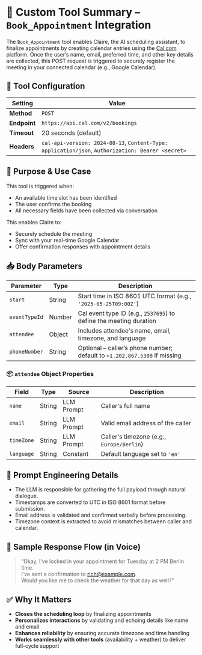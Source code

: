 # 📆 Custom Tool Summary – `Book_Appointment` Integration

The `Book_Appointment` tool enables Claire, the AI scheduling assistant, to finalize appointments by creating calendar entries using the [Cal.com](https://cal.com) platform. Once the user’s name, email, preferred time, and other key details are collected, this POST request is triggered to securely register the meeting in your connected calendar (e.g., Google Calendar).



## 🔧 Tool Configuration

| Setting         | Value                                         |
|----------------|-----------------------------------------------|
| **Method**      | `POST`                                       |
| **Endpoint**    | `https://api.cal.com/v2/bookings`            |
| **Timeout**     | 20 seconds (default)                         |
| **Headers**     | `cal-api-version: 2024-08-13`, `Content-Type: application/json`, `Authorization: Bearer <secret>` |



## 🧠 Purpose & Use Case

This tool is triggered when:
- An available time slot has been identified
- The user confirms the booking
- All necessary fields have been collected via conversation

This enables Claire to:
- Securely schedule the meeting
- Sync with your real-time Google Calendar
- Offer confirmation responses with appointment details



## 📥 Body Parameters

| Parameter      | Type    | Description                                                             |
|----------------|---------|-------------------------------------------------------------------------|
| `start`        | String  | Start time in ISO 8601 UTC format (e.g., `'2025-05-25T09:00Z'`)         |
| `eventTypeId`  | Number  | Cal event type ID (e.g., `2537695`) to define the meeting duration      |
| `attendee`     | Object  | Includes attendee's name, email, timezone, and language                 |
| `phoneNumber`  | String  | Optional – caller’s phone number; default to `+1.202.867.5309` if missing |

### 📦 `attendee` Object Properties

| Field        | Type    | Source        | Description                                                       |
|--------------|---------|---------------|-------------------------------------------------------------------|
| `name`       | String  | LLM Prompt     | Caller's full name                                                |
| `email`      | String  | LLM Prompt     | Valid email address of the caller                                 |
| `timeZone`   | String  | LLM Prompt     | Caller's timezone (e.g., `Europe/Berlin`)                         |
| `language`   | String  | Constant       | Default language set to `'en'`                                    |



## 🧾 Prompt Engineering Details

- The LLM is responsible for gathering the full payload through natural dialogue.
- Timestamps are converted to UTC in ISO 8601 format before submission.
- Email address is validated and confirmed verbally before processing.
- Timezone context is extracted to avoid mismatches between caller and calendar.



## 📢 Sample Response Flow (in Voice)

> “Okay, I’ve locked in your appointment for Tuesday at 2 PM Berlin time.  
I’ve sent a confirmation to rich@example.com.  
Would you like me to check the weather for that day as well?”



## ✅ Why It Matters

- **Closes the scheduling loop** by finalizing appointments
- **Personalizes interactions** by validating and echoing details like name and email
- **Enhances reliability** by ensuring accurate timezone and time handling
- **Works seamlessly with other tools** (availability + weather) to deliver full-cycle support